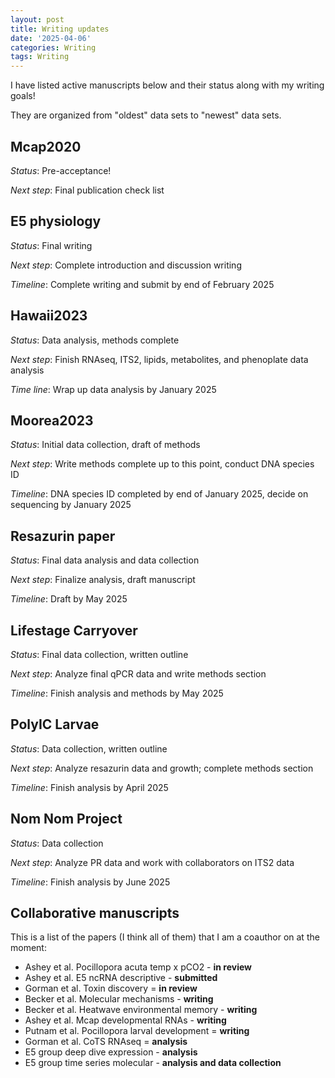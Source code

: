 ```yaml
---
layout: post
title: Writing updates
date: '2025-04-06'
categories: Writing
tags: Writing
---
```


I have listed active manuscripts below and their status along with my writing goals!  

They are organized from "oldest" data sets to "newest" data sets.  

## Mcap2020   

*Status*: Pre-acceptance! 

*Next step*: Final publication check list 

## E5 physiology 

*Status*: Final writing 

*Next step*: Complete introduction and discussion writing 

*Timeline*: Complete writing and submit by end of February 2025

## Hawaii2023

*Status*: Data analysis, methods complete 

*Next step*: Finish RNAseq, ITS2, lipids, metabolites, and phenoplate data analysis

*Time line*: Wrap up data analysis by January 2025

## Moorea2023

*Status*: Initial data collection, draft of methods

*Next step*: Write methods complete up to this point, conduct DNA species ID 

*Timeline*: DNA species ID completed by end of January 2025, decide on sequencing by January 2025

## Resazurin paper 

*Status*: Final data analysis and data collection

*Next step*: Finalize analysis, draft manuscript   

*Timeline*: Draft by May 2025  

## Lifestage Carryover 

*Status*: Final data collection, written outline

*Next step*: Analyze final qPCR data and write methods section

*Timeline*: Finish analysis and methods by May 2025

## PolyIC Larvae   

*Status*: Data collection, written outline

*Next step*: Analyze resazurin data and growth; complete methods section

*Timeline*: Finish analysis by April 2025

## Nom Nom Project   

*Status*: Data collection

*Next step*: Analyze PR data and work with collaborators on ITS2 data

*Timeline*: Finish analysis by June 2025

## Collaborative manuscripts 

This is a list of the papers (I think all of them) that I am a coauthor on at the moment:  

- Ashey et al. Pocillopora acuta temp x pCO2 - **in review**
- Ashey et al. E5 ncRNA descriptive - **submitted**
- Gorman et al. Toxin discovery = **in review**
- Becker et al. Molecular mechanisms - **writing**
- Becker et al. Heatwave environmental memory - **writing**  
- Ashey et al. Mcap developmental RNAs - **writing** 
- Putnam et al. Pocillopora larval development = **writing** 
- Gorman et al. CoTS RNAseq = **analysis**  
- E5 group deep dive expression - **analysis**
- E5 group time series molecular - **analysis and data collection**
